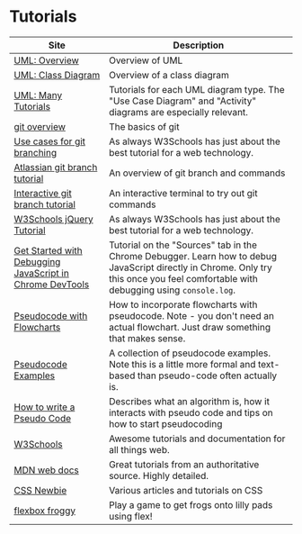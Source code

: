 # Tutorials

| Site                                                                                                                           | Description                                                                                                                                                                         |
| ------------------------------------------------------------------------------------------------------------------------------ | ----------------------------------------------------------------------------------------------------------------------------------------------------------------------------------- |
| [UML: Overview](https://sparxsystems.com/resources/tutorials/uml/part1.html)                                                   | Overview of UML                                                                                                                                                                     |
| [UML: Class Diagram](https://www.visual-paradigm.com/guide/uml-unified-modeling-language/uml-class-diagram-tutorial/)          | Overview of a class diagram                                                                                                                                                         |
| [UML: Many Tutorials](https://www.tutorialspoint.com/uml/index.htm)                                                            | Tutorials for each UML diagram type. The "Use Case Diagram" and "Activity" diagrams are especially relevant.                                                                        |
| [git overview](https://rogerdudler.github.io/git-guide/)                                                                       | The basics of git                                                                                                                                                                   |
| [Use cases for git branching](https://thenewstack.io/dont-mess-with-the-master-working-with-branches-in-git-and-github/)       | As always W3Schools has just about the best tutorial for a web technology.                                                                                                          |
| [Atlassian git branch tutorial](https://www.atlassian.com/git/tutorials/using-branches)                                        | An overview of git branch and commands                                                                                                                                              |
| [Interactive git branch tutorial](https://learngitbranching.js.org)                                                            | An interactive terminal to try out git commands                                                                                                                                     |
| [W3Schools jQuery Tutorial](https://www.w3schools.com/jquery/)                                                                 | As always W3Schools has just about the best tutorial for a web technology.                                                                                                          |
| [Get Started with Debugging JavaScript in Chrome DevTools](https://developers.google.com/web/tools/chrome-devtools/javascript) | Tutorial on the "Sources" tab in the Chrome Debugger. Learn how to debug JavaScript directly in Chrome. Only try this once you feel comfortable with debugging using `console.log`. |
| [Pseudocode with Flowcharts](https://www.cs.uic.edu/~jbell/CourseNotes/ProgrammingConcepts/DevelopmentTools.html)              | How to incorporate flowcharts with pseudocode. Note - you don't need an actual flowchart. Just draw something that makes sense.                                                     |
| [Pseudocode Examples](https://www.unf.edu/~broggio/cop2221/2221pseu.htm)                                                       | A collection of pseudocode examples. Note this is a little more formal and text-based than pseudo-code often actually is.                                                           |
| [How to write a Pseudo Code](https://www.geeksforgeeks.org/how-to-write-a-pseudo-code/)                                        | Describes what an algorithm is, how it interacts with pseudo code and tips on how to start pseudocoding                                                                             |
| [W3Schools](https://www.w3schools.com/html/)                                                                                   | Awesome tutorials and documentation for all things web.                                                                                                                             |
| [MDN web docs](https://developer.mozilla.org/en-US/docs/Learn/HTML)                                                            | Great tutorials from an authoritative source. Highly detailed.                                                                                                                      |
| [CSS Newbie](https://cssnewbie.com/)                                                                                           | Various articles and tutorials on CSS                                                                                                                                               |
| [flexbox froggy](https://flexboxfroggy.com/)                                                                                   | Play a game to get frogs onto lilly pads using flex!                                                                                                                                |
